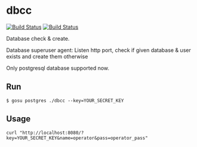 dbcc
====

[![Build Status](https://travis-ci.org/LeKovr/dbcc.svg?branch=master)](https://travis-ci.org/LeKovr/dbcc)  [![Build Status](https://drone.io/github.com/LeKovr/dbcc/status.png)](https://drone.io/github.com/LeKovr/dbcc/latest)

Database check & create.

Database superuser agent: Listen http port, check if given database & user exists and create them otherwise

Only postgresql database supported now.

Run
---

`$ gosu postgres ./dbcc --key=YOUR_SECRET_KEY`

Usage
-----

`curl "http://localhost:8080/?key=YOUR_SECRET_KEY&name=operator&pass=operator_pass"`


